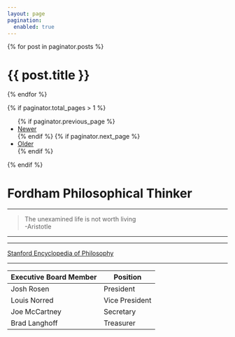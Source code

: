 ```yaml
---
layout: page
pagination: 
  enabled: true
---
```


{% for post in paginator.posts %}
  <h1>{{ post.title }}</h1>
{% endfor %}

{% if paginator.total_pages > 1 %}
<ul>
  {% if paginator.previous_page %}
  <li>
    <a href="{{ paginator.previous_page_path | prepend: site.baseurl }}">Newer</a>
  </li>
  {% endif %}
  {% if paginator.next_page %}
  <li>
    <a href="{{ paginator.next_page_path | prepend: site.baseurl }}">Older</a>
  </li>
  {% endif %}
</ul>
{% endif %}

# Fordham Philosophical Thinker

---

>The unexamined life is not worth living  
-Aristotle

---



---

[Stanford Encyclopedia of Philosophy][Stanford Encyclopedia]

[stanford encyclopedia]: https://plato.stanford.edu/

---

Executive Board Member | Position
---------------------- | --------
Josh Rosen | President
Louis Norred | Vice President
Joe McCartney | Secretary
Brad Langhoff | Treasurer




























